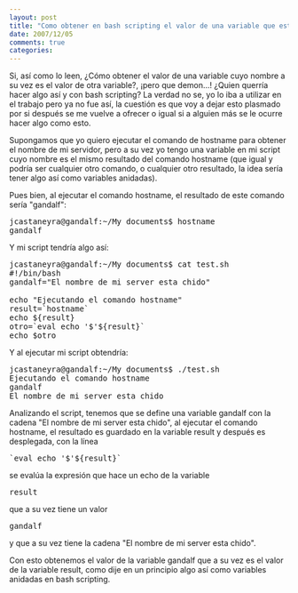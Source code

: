 ```yaml
---
layout: post
title: "Como obtener en bash scripting el valor de una variable que está como valor de otra variable"
date: 2007/12/05
comments: true
categories: 
---
```


Si, así como lo leen, ¿Cómo obtener el valor de una variable cuyo nombre a su vez es el valor de otra variable?, ¡pero que demon...! ¿Quien querría hacer algo así y con bash scripting? La verdad no se, yo lo iba a utilizar en el trabajo pero ya no fue así, la cuestión es que voy a dejar esto plasmado por si después se me vuelve a ofrecer o igual si a alguien más se le ocurre hacer algo como esto.

Supongamos que yo quiero ejecutar el comando de hostname para obtener el nombre de mi servidor, pero a su vez yo tengo una variable en mi script cuyo nombre es el mismo resultado del comando hostname (que igual y podría ser cualquier otro comando, o cualquier otro resultado, la idea sería tener algo así como variables anidadas).

<!-- more -->

Pues bien, al ejecutar el comando hostname, el resultado de este comando sería "gandalf":
<pre lang="bash">jcastaneyra@gandalf:~/My documents$ hostname
gandalf</pre>
Y mi script tendría algo así:
<pre  lang="bash">jcastaneyra@gandalf:~/My documents$ cat test.sh
#!/bin/bash
gandalf="El nombre de mi server esta chido"

echo "Ejecutando el comando hostname"
result=`hostname`
echo ${result}
otro=`eval echo '$'${result}`
echo $otro</pre>
Y al ejecutar mi script obtendría:
<pre  lang="bash">jcastaneyra@gandalf:~/My documents$ ./test.sh
Ejecutando el comando hostname
gandalf
El nombre de mi server esta chido</pre>
Analizando el script, tenemos que se define una variable gandalf con la cadena "El nombre de mi server esta chido", al ejecutar el comando hostname, el resultado es guardado en la variable result y después es desplegada, con la línea
<pre  lang="bash">`eval echo '$'${result}`</pre>
se evalúa la expresión que hace un echo de la variable
<pre  lang="bash">result</pre>
que a su vez tiene un valor
<pre  lang="bash">gandalf</pre>
y que a su vez tiene la cadena "El nombre de mi server esta chido".

Con esto obtenemos el valor de la variable gandalf que a su vez es el valor de la variable result, como dije en un principio algo así como variables anidadas en bash scripting.
